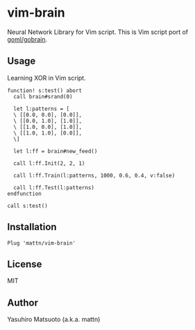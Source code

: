 # vim-brain

Neural Network Library for Vim script. This is Vim script port of [goml/gobrain](https://github.com/goml/gobrain).

## Usage

Learning XOR in Vim script.

```vim
function! s:test() abort
  call brain#srand(0)

  let l:patterns = [
  \ [[0.0, 0.0], [0.0]],
  \ [[0.0, 1.0], [1.0]],
  \ [[1.0, 0.0], [1.0]],
  \ [[1.0, 1.0], [0.0]],
  \]

  let l:ff = brain#new_feed()

  call l:ff.Init(2, 2, 1)

  call l:ff.Train(l:patterns, 1000, 0.6, 0.4, v:false)

  call l:ff.Test(l:patterns)
endfunction

call s:test()
```

## Installation

```vim
Plug 'mattn/vim-brain'
```

## License

MIT

## Author

Yasuhiro Matsuoto (a.k.a. mattn)

